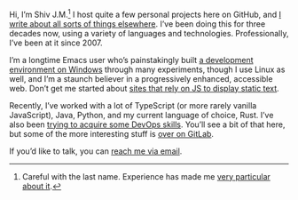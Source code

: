 Hi, I’m Shiv J.M.[^1] I host quite a few personal projects here on GitHub, and [I write about all sorts of things elsewhere](https://shivjm.blog/). I’ve been doing this for three decades now, using a variety of languages and technologies. Professionally, I’ve been at it since 2007.

I’m a longtime Emacs user who’s painstakingly built [a development environment on Windows](https://github.com/shivjm-rc/configure-environment) through many experiments, though I use Linux as well, and I’m a staunch believer in a progressively enhanced, accessible web. Don’t get me started about [sites that rely on JS to display static text](https://shivjm.blog/your-javascript-only-website-sucks/).

Recently, I’ve worked with a lot of TypeScript (or more rarely vanilla JavaScript), Java, Python, and my current language of choice, Rust. I’ve also been [trying to acquire some DevOps skills](https://shivjm.blog/the-death-and-rebirth-of-a-cluster/introduction/). You’ll see a bit of that here, but some of the more interesting stuff is [over on GitLab](https://gitlab.com/shivjm-www/infrastructure).

If you’d like to talk, you can [reach me via email](mailto:shiv@shivjm.in).

[^1]: Careful with the last name. Experience has made me [very particular about it](https://shivjm.name/).
